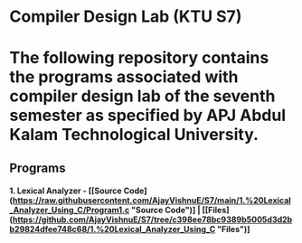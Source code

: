 # Compiler Design Lab (KTU S7)

# The following repository contains the programs associated with compiler design lab of the seventh semester as specified by APJ Abdul Kalam Technological University. 

## Programs

#### 1. Lexical Analyzer - [[Source Code] (https://raw.githubusercontent.com/AjayVishnuE/S7/main/1.%20Lexical_Analyzer_Using_C/Program1.c "Source Code")] | [[Files]  (https://github.com/AjayVishnuE/S7/tree/c398ee78bc9389b5005d3d2bb29824dfee748c68/1.%20Lexical_Analyzer_Using_C "Files")]


 
 
